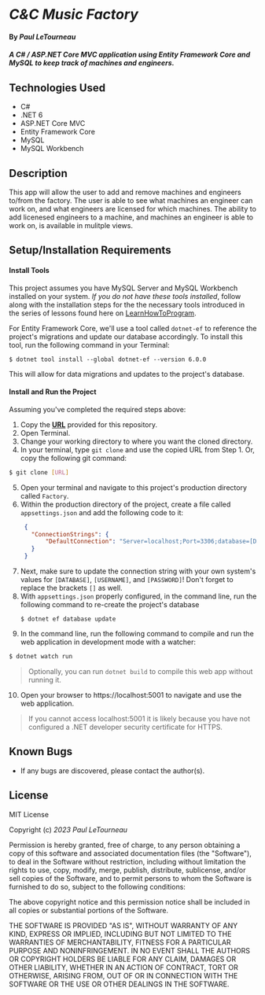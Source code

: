 # _C&C Music Factory_

#### By _Paul LeTourneau_

#### _A C# / ASP.NET Core MVC application using Entity Framework Core and MySQL to keep track of machines and engineers._

## Technologies Used

* C#
* .NET 6
* ASP.NET Core MVC
* Entity Framework Core
* MySQL
* MySQL Workbench

## Description

This app will allow the user to add and remove machines and engineers to/from the factory. The user is able to see what machines an engineer can work on, and what engineers are licensed for which machines. The ability to add licenesed engineers to a machine, and machines an engineer is able to work on, is available in mulitple views.

## Setup/Installation Requirements

#### Install Tools
This project assumes you have MySQL Server and MySQL Workbench installed on your system. _If you do not have these tools installed_, follow along with the installation steps for the the necessary tools introduced in the series of lessons found here on [LearnHowToProgram](https://full-time.learnhowtoprogram.com/c-and-net/getting-started-with-c/installing-and-configuring-mysql).

For Entity Framework Core, we'll use a tool called `dotnet-ef` to reference the project's migrations and update our database accordingly. To install this tool, run the following command in your Terminal:

```
$ dotnet tool install --global dotnet-ef --version 6.0.0
```
This will allow for data migrations and updates to the project's database. 

#### Install and Run the Project

Assuming you've completed the required steps above:

1. Copy the **[URL](#Link)** provided for this repository.
2. Open Terminal.
3. Change your working directory to where you want the cloned directory.
4. In your terminal, type `git clone` and use the copied URL from Step 1. Or, copy the following git command:
```bash
$ git clone [URL]
```
5. Open your terminal and navigate to this project's production directory called `Factory`.
6. Within the production directory of the project, create a file called `appsettings.json` and add the following code to it:
   ```json
    {
      "ConnectionStrings": {
          "DefaultConnection": "Server=localhost;Port=3306;database=[DATABASE];uid=[USERNAME];pwd=[PASSWORD];"
      }
    }
   ```
7. Next, make sure to update the connection string with your own system's values for `[DATABASE]`, `[USERNAME]`, and `[PASSWORD]`! Don't forget to replace the brackets `[]` as well.
8. With `appsettings.json` properly configured, in the command line, run the following command to re-create the project's database 
   ```
   $ dotnet ef database update
   ```
9.  In the command line, run the following command to compile and run the web application in development mode with a watcher:
   
```bash
$ dotnet watch run
```
> Optionally, you can run `dotnet build` to compile this web app without running it.

10. Open your browser to https://localhost:5001 to navigate and use the web application. 
> If you cannot access localhost:5001 it is likely because you have not configured a .NET developer security certificate for HTTPS.

## Known Bugs

* If any bugs are discovered, please contact the author(s).

## License

MIT License

Copyright (c) _2023_ _Paul LeTourneau_

Permission is hereby granted, free of charge, to any person obtaining a copy of this software and associated documentation files (the "Software"), to deal in the Software without restriction, including without limitation the rights to use, copy, modify, merge, publish, distribute, sublicense, and/or sell copies of the Software, and to permit persons to whom the Software is furnished to do so, subject to the following conditions:

The above copyright notice and this permission notice shall be included in all copies or substantial portions of the Software.

THE SOFTWARE IS PROVIDED "AS IS", WITHOUT WARRANTY OF ANY KIND, EXPRESS OR IMPLIED, INCLUDING BUT NOT LIMITED TO THE WARRANTIES OF MERCHANTABILITY, FITNESS FOR A PARTICULAR PURPOSE AND NONINFRINGEMENT. IN NO EVENT SHALL THE AUTHORS OR COPYRIGHT HOLDERS BE LIABLE FOR ANY CLAIM, DAMAGES OR OTHER LIABILITY, WHETHER IN AN ACTION OF CONTRACT, TORT OR OTHERWISE, ARISING FROM, OUT OF OR IN CONNECTION WITH THE SOFTWARE OR THE USE OR OTHER DEALINGS IN THE SOFTWARE.